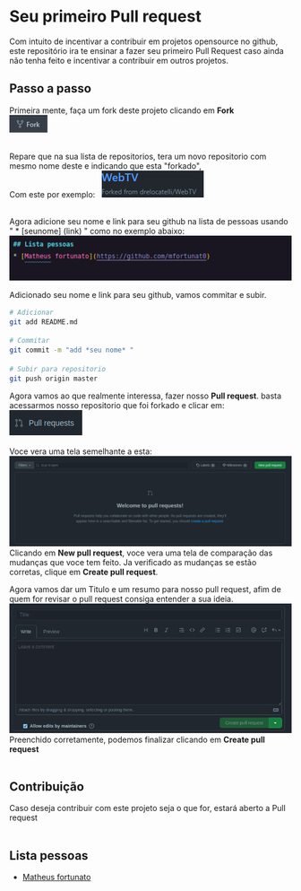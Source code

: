 # Seu primeiro Pull request
Com intuito de incentivar a contribuir em projetos opensource no github, este repositório ira te ensinar a fazer seu primeiro Pull Request
caso ainda não tenha feito e incentivar a contribuir em outros projetos.

## Passo a passo
Primeira mente, faça um fork deste projeto clicando em <b>Fork</b> 
<br/> ![fork](assets/fork.png)<br/><br/> 

Repare que na sua lista de repositorios, tera um novo repositorio com mesmo nome deste e indicando que esta "forkado",
<br/>Com este por exemplo: &nbsp;&nbsp;![forked](assets/forked.png)<br/><br/>

Agora adicione seu nome e link para seu github na lista de pessoas usando " * [seunome] (link) " como no exemplo abaixo:
<br/>![addName](assets/readme.png)<br/>

Adicionado seu nome e link para seu github, vamos commitar e subir.
```bash
# Adicionar
git add README.md

# Commitar
git commit -m "add *seu nome* "

# Subir para repositorio
git push origin master
```

Agora vamos ao que realmente interessa, fazer nosso <b>Pull request</b>. basta acessarmos nosso repositorio que foi forkado e clicar em: ![pr](assets/pr.png)<br/><br/>
Voce vera uma tela semelhante a esta:
<br/>![pr2](assets/pr2.png)<br/>
Clicando em <b>New pull request</b>, voce vera uma tela de comparação das mudanças que voce tem feito. Ja verificado as mudanças se estão corretas, clique em <b>Create pull request</b>.
<br/>

Agora vamos dar um Titulo e um resumo para nosso pull request, afim de quem for revisar o pull request consiga entender a sua ideia.
<br/>![pr2](assets/pr3.png)<br/>
Preenchido corretamente, podemos finalizar clicando em <b>Create pull request</b>
<br/><br/>

## Contribuição 
Caso deseja contribuir com este projeto seja o que for, estará aberto a Pull request
<br/><br/>

## Lista pessoas
* [Matheus fortunato](https://github.com/mfortunat0)
